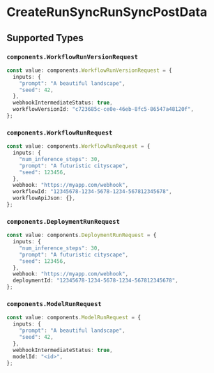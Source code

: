 # CreateRunSyncRunSyncPostData


## Supported Types

### `components.WorkflowRunVersionRequest`

```typescript
const value: components.WorkflowRunVersionRequest = {
  inputs: {
    "prompt": "A beautiful landscape",
    "seed": 42,
  },
  webhookIntermediateStatus: true,
  workflowVersionId: "c723685c-ce0e-46eb-8fc5-86547a48120f",
};
```

### `components.WorkflowRunRequest`

```typescript
const value: components.WorkflowRunRequest = {
  inputs: {
    "num_inference_steps": 30,
    "prompt": "A futuristic cityscape",
    "seed": 123456,
  },
  webhook: "https://myapp.com/webhook",
  workflowId: "12345678-1234-5678-1234-567812345678",
  workflowApiJson: {},
};
```

### `components.DeploymentRunRequest`

```typescript
const value: components.DeploymentRunRequest = {
  inputs: {
    "num_inference_steps": 30,
    "prompt": "A futuristic cityscape",
    "seed": 123456,
  },
  webhook: "https://myapp.com/webhook",
  deploymentId: "12345678-1234-5678-1234-567812345678",
};
```

### `components.ModelRunRequest`

```typescript
const value: components.ModelRunRequest = {
  inputs: {
    "prompt": "A beautiful landscape",
    "seed": 42,
  },
  webhookIntermediateStatus: true,
  modelId: "<id>",
};
```

